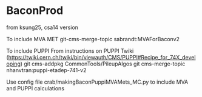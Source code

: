 # BaconProd
from ksung25, csa14 version


To include MVA MET
  git-cms-merge-topic sabrandt:MVAForBaconv2
  
To include PUPPI
  From instructions on PUPPI Twiki (https://twiki.cern.ch/twiki/bin/viewauth/CMS/PUPPI#Recipe_for_74X_developing)
  git cms-addpkg CommonTools/PileupAlgos
  git cms-merge-topic nhanvtran:puppi-etadep-741-v2
  
Use config file crab/makingBaconPuppiMVAMets_MC.py to include MVA and PUPPI calculations
